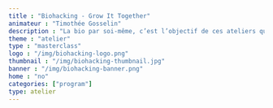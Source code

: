 ```yaml
---
title : "Biohacking - Grow It Together"
animateur : "Timothée Gosselin"
description : "La bio par soi-même, c’est l’objectif de ces ateliers qui vous amèneront à manipuler bactéries et molécules pour mieux interragir avec le monde vivant qui nous entoure."
theme : "atelier"
type : "masterclass"
logo : "/img/biohacking-logo.png"
thumbnail : "/img/biohacking-thumbnail.jpg"
banner : "/img/biohacking-banner.png"
home : "no"
categories: ["program"]
type: atelier
---
```

